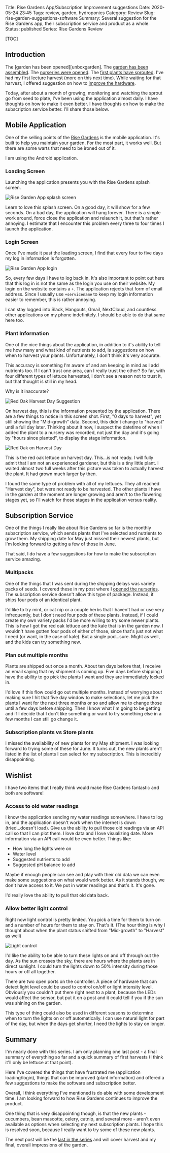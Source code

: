 Title: Rise Gardens App/Subscription Improvement suggestions
Date: 2020-05-24 23:45
Tags: review, garden, hydroponics
Category: Review
Slug: rise-garden-suggestions-software
Summary: Several suggestion for the Rise Gardens app, their subscription service and product as a whole.
Status: published
Series: Rise Gardens Review


[TOC]

## Introduction

The [garden has been opened][unboxgarden]. The [garden has been assembled][assemblegarden]. The [nurseries were
opened][unboxnurseries]. The [first plants have sprouted][planting]. I've had my first lecture harvest (more on
this next time). While waiting for that harvest, I offered suggestion on how to [improve the hardware][physicalsuggestions].

Today, after about a month of growing, monitoring and watching the sprout go from seed to plate, I've been
using the application almost daily. I have thoughts on how to make it even better. I have thoughts on how to make
the subscription service better. I'll share those below.

## Mobile Application

One of the selling points of the [Rise Gardens][risegardens] is the mobile application. It's built to
help you maintain your garden. For the most part, it works well. But there are some warts that need to
be ironed out of it.

I am using the Android application.

### Loading Screen

Launching the application presents you with the Rise Gardens splash screen.

![Rise Garden App splash screen][loading]

Learn to love this splash screen. On a good day, it will show for a few seconds. On a bad day, the application will
hang forever. There is a simple work around, force close the application and relaunch it, but that's rather annoying.
I estimate that I encounter this problem every three to four times I launch the application.

### Login Screen

Once I've made it past the loading screen, I find that every four to five days my log in information is forgotten.

![Rise Garden App login][login]

So, every few days I have to log back in. It's also important to point out here that this log in is not
the same as the login you use on their website. My login on the website contains a `+`. The application
rejects that form of email address. Since I usually use `+servicename` to keep my login information easier
to remember, this is rather annoying.

I can stay logged into Slack, Hangouts, Gmail, NextCloud, and countless other applications on my phone
indefinitely. I should be able to do that same here too.

### Plant Information

One of the nice things about the application, in addition to it's ability to tell me how many and what kind
of nutrients to add, is suggestions on how when to harvest your plants. Unfortunately, I don't think it's
very accurate.

This accuracy is something I'm aware of and am keeping in mind as I add nutrients too. If I can't trust one
area, can I really trust the other? So far, with four different types of lettuce harvested, I don't see a
reason not to trust it, but that thought is still in my head.

Why is it inaccurate?

![Red Oak Harvest Day Suggestion][redoakapp]

On harvest day, this is the information presented by the application. There are a few things to
notice in this screen shot. First, "0 days to harvest", yet still showing the "Mid-growth" data.
Second, this didn't change to "harvest" until a full day later. Thinking about it now, I suspect
the datetime of when I added the plant to a nursery was recorded, not just the day and it's going
by "hours since planted", to display the stage information.

![Red Oak on Harvest Day][redoak]

This is the red oak lettuce on harvest day. This...is not ready. I will fully admit that I am not
an experienced gardener, but this is a tiny little plant. I waited almost two full weeks after this
picture was taken to actually harvest the plant. It had grown much larger by then.

I found the same type of problem with all of my lettuces. They all reached "Harvest day", but
were not ready to be harvested. The other plants I have in the garden at the moment are
longer growing and aren't to the flowering stages yet, so I'll watch for those stages in the
application versus reality.

## Subscription Service

One of the things I really like about Rise Gardens so far is the monthly subscription service,
which sends plants that I've selected and nutrients to grow them. My shipping date for May
just missed their newest plants, but I'm looking forward to getting a few of those in June.

That said, I do have a few suggestions for how to make the subscription service amazing.

### Multipacks

One of the things that I was sent during the shipping delays was variety packs of seeds.
I covered these in my post where I [opened the nurseries][unboxnurseries]. The subscription
service doesn't allow this type of package. Instead, it ships four pods of an identical
plant.

I'd like to try mint, or cat nip or a couple herbs that I haven't had or use very infrequently,
but I don't need four pods of these plants. Instead, if I could create my own
variety packs I'd be more willing to try some newer plants. This is how I got the
red oak lettuce and the kale that is in the garden now. I wouldn't have gotten four
pods of either of those, since that's just not what I need (or want, in the case of kale). But a
single pod...sure. Might as well, and the kids can try something new.

### Plan out multiple months

Plants are shipped out once a month. About ten days before that, I receive an email saying
that my shipment is coming up. Five days before shipping I have the ability to go pick the
plants I want and they are immediately locked in.

I'd love if this flow could go out multiple months. Instead of worrying about making sure
I hit that five day window to make selections, let me pick the plants I want for the next three
months or so and allow me to change those until a few days before shipping. Then I know what I'm going
to be getting and if I decide that I don't like something or want to try something else in a
few months I can still go change it.

### Subscription plants vs Store plants

I missed the availability of new plants for my May shipment. I was looking forward to trying some of
these for June. It turns out, the new plants aren't listed in the list of plants I can
select for my subscription. This is incredibly disappointing.

## Wishlist

I have two items that I really think would make Rise Gardens fantastic and both are software!

### Access to old water readings

I know the application sending my water readings somewhere. I have to log in, and the
application doesn't work when the internet is down (tried...doesn't load). Give us the ability
to pull those old readings via an API call so that I can plot them. I love data and I love
visualizing date. More information via an API call would be even better. Things like:

 - How long the lights were on
 - Water level
 - Suggested nutrients to add
 - Suggested pH balance to add

Maybe if enough people can see and play with their old data we can even make some suggestions
on what would work better. As it stands though, we don't have access to it. We put in water readings
and that's it. It's gone.

I'd really love the ability to pull that old data back.

### Allow better light control

Right now light control is pretty limited. You pick a time for them to turn on and a number
of hours for them to stay on. That's it. (The hour thing is why I thought about when the
plant status shifted from "Mid-growth" to "Harvest" as well)

![Light control][lights]

I'd like the ability to be able to turn these lights on and off through out the day. As the sun
crosses the sky, there are hours where the plants are in direct sunlight. I could turn the lights
down to 50% intensity during those hours or off all together.

There are two open ports on the controller. A piece of hardware that can detect light level
could be used to control on/off or light intensity level. Obviously you couldn't put there right next
to a plant, because the LEDs would affect the sensor, but put it on a post and it could tell if you if
the sun was shining on the garden.

This type of thing could also be used in different seasons to determine when to turn the lights on
or off automatically. I can use natural light for part of the day, but when the days get shorter, I need the
lights to stay on longer.

## Summary

I'm nearly done with this series. I am only planning one last post - a final summary of everything
so far and a quick summary of first harvests (I think it'll only be lettuce at that point).

Here I've covered the things that have frustrated me (application loading/login), things that
can be improved (plant information) and offered a few suggestions to make the software and subscription better.

Overall, I think everything I've mentioned is do able with some development time. I am looking forward to
how Rise Gardens continues to improve the product.

One thing that is very disappointing though, is that the new plants - cucumbers, bean mascotte, celery, catnip, and
several more - aren't even available as options when selecting my next subscription plants. I hope this is
resolved soon, because I really want to try some of these new plants.

The next post will be the [last in the series][final] and will cover harvest and my final, overall impressions of the garden.


 [risegardens]: https://risegardens.com/
 [unboxgardens]: {filename}2020_04_22_rise_garden_unbox.md
 [unboxnurseries]: {filename}2020_04_24_nursery_unbox.md
 [assemblegarden]: {filename}2020_04_26_assembling_garden.md
 [physicalsuggestions]: {filename}2020_05_04_suggested_improvements_physical.md
 [planting]: {filename}2020_05_01_planting_garden.md
 [final]: {filename}2020_05_29_final_review.md
 [loading]: {attach}images/garden/6_app_suggestions/riseapp-loading.png
 [login]: {attach}images/garden/6_app_suggestions/riseapp-login.png
 [redoakapp]: {attach}images/garden/6_app_suggestions/redoak-harvest-day-app.png
 [redoak]: {attach}images/garden/6_app_suggestions/redoak-harvest-day.jpg
 [lights]: {attach}images/garden/6_app_suggestions/light-schedule.png